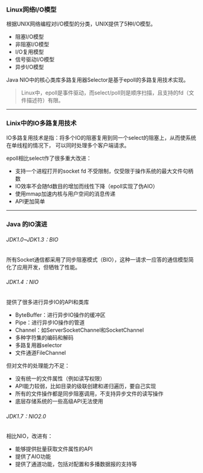 
### Linux网络I/O模型

根据UNIX网络编程对I/O模型的分类，UNIX提供了5种I/O模型。

* 阻塞I/O模型
* 非阻塞I/O模型
* I/O复用模型
* 信号驱动I/O模型
* 异步I/O模型

Java NIO中的核心类库多路复用器Selector是基于epoll的多路复用技术实现。
>Linux中，epoll是事件驱动，而select/poll则是顺序扫描，且支持的fd（文件描述符）有限。


---
### Linix中的IO多路复用技术

IO多路复用技术是指：将多个IO的阻塞复用到同一个select的阻塞上，从而使系统在单线程的情况下，
可以同时处理多个客户端请求。

epoll相比select作了很多重大改进：

* 支持一个进程打开的socket fd 不受限制，仅受限于操作系统的最大文件句柄数
* IO效率不会随fd数目的增加而线性下降（epoll实现了伪AIO）
* 使用mmap加速内核与用户空间的消息传递
* API更加简单

---

### Java 的IO演进
###### JDK1.0~JDK1.3：BIO<br>
所有Socket通信都采用了同步阻塞模式（BIO），这种一请求一应答的通信模型简化了应用开发，但牺牲了性能。

###### JDK1.4：NIO<br>
提供了很多进行异步IO的API和类库
  * ByteBuffer：进行异步IO操作的缓冲区
  * Pipe：进行异步IO操作的管道
  * Channel：如ServerSocketChannel和SocketChannel
  * 多种字符集的编码和解码
  * 多路复用器selector
  * 文件通道FileChannel

但对文件的处理能力不足：
  * 没有统一的文件属性（例如读写权限）
  * API能力较弱，比如目录的级联创建和递归遍历，要自己实现
  * 所有的文件操作都是同步阻塞调用，不支持异步文件的读写操作
  * 底层存储系统的一些高级API无法使用

###### JDK1.7：NIO2.0
相比NIO，改进有：
* 能够提供批量获取文件属性的API
* 提供了AIO功能
* 提供了通道功能，包括对配置和多播数据报的支持等